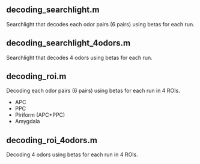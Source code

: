 ## decoding_searchlight.m
Searchlight that decodes each odor pairs (6 pairs) using betas for each run.

## decoding_searchlight_4odors.m
Searchlight that decodes 4 odors using betas for each run.

## decoding_roi.m
Decoding each odor pairs (6 pairs) using betas for each run in 4 ROIs.

* APC
* PPC
* Piriform (APC+PPC)
* Amygdala

## decoding_roi_4odors.m
Decoding 4 odors using betas for each run in 4 ROIs.